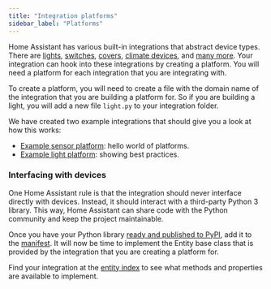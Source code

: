 ```yaml
---
title: "Integration platforms"
sidebar_label: "Platforms"
---
```


Home Assistant has various built-in integrations that abstract device types. There are [lights](core/entity/light.md), [switches](core/entity/switch.md), [covers](core/entity/cover.md), [climate devices](core/entity/climate.md), and [many more](core/entity.md). Your integration can hook into these integrations by creating a platform. You will need a platform for each integration that you are integrating with.

To create a platform, you will need to create a file with the domain name of the integration that you are building a platform for. So if you are building a light, you will add a new file `light.py` to your integration folder.

We have created two example integrations that should give you a look at how this works:

- [Example sensor platform](https://github.com/home-assistant/example-custom-config/tree/master/custom_components/example_sensor/): hello world of platforms.
- [Example light platform](https://github.com/home-assistant/example-custom-config/tree/master/custom_components/example_light/): showing best practices.

### Interfacing with devices

One Home Assistant rule is that the integration should never interface directly with devices. Instead, it should interact with a third-party Python 3 library. This way, Home Assistant can share code with the Python community and keep the project maintainable.

Once you have your Python library [ready and published to PyPI](api_lib_index.md), add it to the [manifest](creating_integration_manifest.md). It will now be time to implement the Entity base class that is provided by the integration that you are creating a platform for.

Find your integration at the [entity index](core/entity.md) to see what methods and properties are available to implement.
